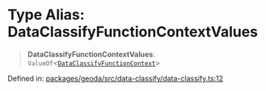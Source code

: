 # Type Alias: DataClassifyFunctionContextValues

> **DataClassifyFunctionContextValues**: `ValueOf`\<[`DataClassifyFunctionContext`](DataClassifyFunctionContext.md)\>

Defined in: [packages/geoda/src/data-classify/data-classify.ts:12](https://github.com/GeoDaCenter/openassistant/blob/994a31d776db171047aa7cd650eb798b5317f644/packages/geoda/src/data-classify/data-classify.ts#L12)
